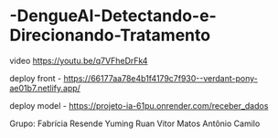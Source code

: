 # -DengueAI-Detectando-e-Direcionando-Tratamento


video https://youtu.be/q7VFheDrFk4

deploy front - https://66177aa78e4b1f4179c7f930--verdant-pony-ae01b7.netlify.app/

deploy model - https://projeto-ia-61pu.onrender.com/receber_dados 

Grupo:   Fabrícia Resende
         Yuming Ruan
         Vitor Matos
         Antônio Camilo

